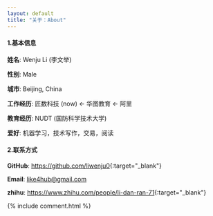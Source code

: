 ```yaml
---
layout: default
title: "关于：About"
---
```


#### 1.基本信息
**姓名**: Wenju Li (李文举)  

**性别**: Male  

**城市**: Beijing, China   

**工作经历**: 匠数科技 (now) <- 华图教育 <- 阿里  

**教育经历**: NUDT (国防科学技术大学) 

**爱好**: 机器学习，技术写作，交易，阅读  

#### 2.联系方式
**GitHub**: <https://github.com/liwenju0>{:target="_blank"} 

**Email**: like4hub@gmail.com

**zhihu**: <https://www.zhihu.com/people/li-dan-ran-71>{:target="_blank"}


{% include comment.html %}
